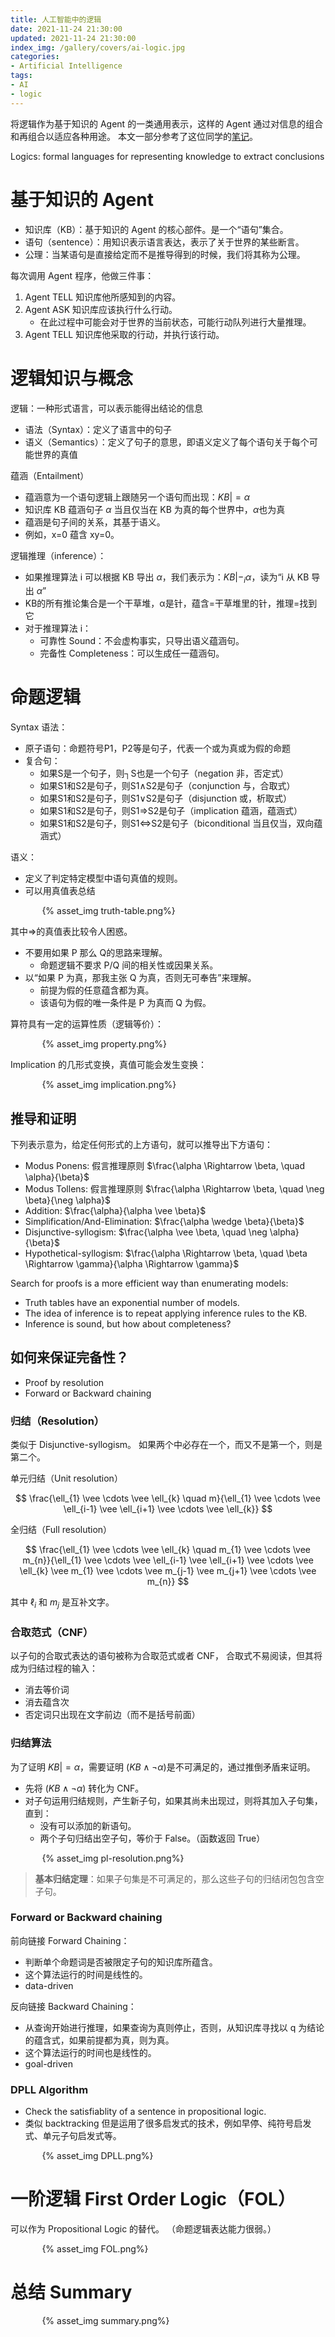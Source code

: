 ```yaml
---
title: 人工智能中的逻辑
date: 2021-11-24 21:30:00
updated: 2021-11-24 21:30:00
index_img: /gallery/covers/ai-logic.jpg
categories:
- Artificial Intelligence
tags: 
- AI
- logic
---
```


将逻辑作为基于知识的 Agent 的一类通用表示，这样的 Agent 通过对信息的组合和再组合以适应各种用途。
本文一部分参考了这位同学的[笔记](https://blog.csdn.net/rectsuly/article/details/73104723)。

<!-- more -->

Logics: formal languages for representing knowledge to extract conclusions

# 基于知识的 Agent

- 知识库（KB）：基于知识的 Agent 的核心部件。是一个“语句”集合。
- 语句（sentence）：用知识表示语言表达，表示了关于世界的某些断言。
- 公理：当某语句是直接给定而不是推导得到的时候，我们将其称为公理。

每次调用 Agent 程序，他做三件事：
1. Agent TELL 知识库他所感知到的内容。
2. Agent ASK 知识库应该执行什么行动。
   - 在此过程中可能会对于世界的当前状态，可能行动队列进行大量推理。
3. Agent TELL 知识库他采取的行动，并执行该行动。

# 逻辑知识与概念

逻辑：一种形式语言，可以表示能得出结论的信息 
- 语法（Syntax）：定义了语言中的句子 
- 语义（Semantics）：定义了句子的意思，即语义定义了每个语句关于每个可能世界的真值 

蕴涵（Entailment）
- 蕴涵意为一个语句逻辑上跟随另一个语句而出现：$KB |= \alpha$
- 知识库 KB 蕴涵句子 $\alpha$ 当且仅当在 KB 为真的每个世界中，$\alpha$也为真
- 蕴涵是句子间的关系，其基于语义。
- 例如，x=0 蕴含 xy=0。

逻辑推理（inference）：
- 如果推理算法 i 可以根据 KB 导出 $\alpha$，我们表示为：$KB |-_{i} \alpha$，读为“i 从 KB 导出 $\alpha$”
- KB的所有推论集合是一个干草堆，α是针，蕴含=干草堆里的针，推理=找到它 
- 对于推理算法 i：
  - 可靠性 Sound：不会虚构事实，只导出语义蕴涵句。
  - 完备性 Completeness：可以生成任一蕴涵句。

# 命题逻辑

Syntax 语法：
- 原子语句：命题符号P1，P2等是句子，代表一个或为真或为假的命题 
- 复合句： 
    - 如果S是一个句子，则┐S也是一个句子（negation 非，否定式） 
    - 如果S1和S2是句子，则S1∧S2是句子（conjunction 与，合取式） 
    - 如果S1和S2是句子，则S1∨S2是句子（disjunction 或，析取式） 
    - 如果S1和S2是句子，则S1=>S2是句子（implication 蕴涵，蕴涵式） 
    - 如果S1和S2是句子，则S1<=>S2是句子（biconditional 当且仅当，双向蕴涵式）

语义：
- 定义了判定特定模型中语句真值的规则。
- 可以用真值表总结

<div style="width:80%; margin:auto">{% asset_img truth-table.png%}</div>

其中=>的真值表比较令人困惑。
- 不要用如果 P 那么 Q的思路来理解。
  - 命题逻辑不要求 P/Q 间的相关性或因果关系。
- 以“如果 P 为真，那我主张 Q 为真，否则无可奉告”来理解。
  - 前提为假的任意蕴含都为真。
  - 该语句为假的唯一条件是 P 为真而 Q 为假。

算符具有一定的运算性质（逻辑等价）：
<div style="width:80%; margin:auto">{% asset_img property.png%}</div>

Implication 的几形式变换，真值可能会发生变换：
<div style="width:80%; margin:auto">{% asset_img implication.png%}</div>

## 推导和证明

下列表示意为，给定任何形式的上方语句，就可以推导出下方语句：
- Modus Ponens: 假言推理原则 $\frac{\alpha \Rightarrow \beta, \quad \alpha}{\beta}$
- Modus Tollens: 假言推理原则 $\frac{\alpha \Rightarrow \beta, \quad \neg \beta}{\neg \alpha}$
- Addition: $\frac{\alpha}{\alpha \vee \beta}$
- Simplification/And-Elimination: $\frac{\alpha \wedge \beta}{\beta}$
- Disjunctive-syllogism: $\frac{\alpha \vee \beta, \quad \neg \alpha}{\beta}$
- Hypothetical-syllogism: $\frac{\alpha \Rightarrow \beta, \quad \beta \Rightarrow \gamma}{\alpha \Rightarrow \gamma}$

Search for proofs is a more efficient way than enumerating models: 
- Truth tables have an exponential number of models.
- The idea of inference is to repeat applying inference rules to the KB.
- Inference is sound, but how about completeness?

## 如何来保证完备性？

- Proof by resolution
- Forward or Backward chaining

### 归结（Resolution）

类似于 Disjunctive-syllogism。
如果两个中必存在一个，而又不是第一个，则是第二个。

单元归结（Unit resolution）

$$
\frac{\ell_{1} \vee \cdots \vee \ell_{k} \quad m}{\ell_{1} \vee \cdots \vee \ell_{i-1} \vee \ell_{i+1} \vee \cdots \vee \ell_{k}}
$$

全归结（Full resolution）

$$
\frac{\ell_{1} \vee \cdots \vee \ell_{k} \quad m_{1} \vee \cdots \vee m_{n}}{\ell_{1} \vee \cdots \vee \ell_{i-1} \vee \ell_{i+1} \vee \cdots \vee \ell_{k} \vee m_{1} \vee \cdots \vee m_{j-1} \vee m_{j+1} \vee \cdots \vee m_{n}}
$$

其中 $\ell_{i}$ 和 $m_{j}$ 是互补文字。

### 合取范式（CNF）

以子句的合取式表达的语句被称为合取范式或者 CNF， 合取式不易阅读，但其将成为归结过程的输入：
- 消去等价词
- 消去蕴含次
- 否定词只出现在文字前边（而不是括号前面）

### 归结算法

为了证明 $KB |= \alpha$，需要证明 $(KB \wedge \neg\alpha)$是不可满足的，通过推倒矛盾来证明。
- 先将 $(KB \wedge \neg\alpha)$ 转化为 CNF。
- 对子句运用归结规则，产生新子句，如果其尚未出现过，则将其加入子句集，直到：
  - 没有可以添加的新语句。
  - 两个子句归结出空子句，等价于 False。（函数返回 True）

<div style="width:80%; margin:auto">{% asset_img pl-resolution.png%}</div>

> **基本归结定理**：如果子句集是不可满足的，那么这些子句的归结闭包包含空子句。

### Forward or Backward chaining

前向链接 Forward Chaining：
- 判断单个命题词是否被限定子句的知识库所蕴含。
- 这个算法运行的时间是线性的。
- data-driven

反向链接 Backward Chaining：
- 从查询开始进行推理，如果查询为真则停止，否则，从知识库寻找以 q 为结论的蕴含式，如果前提都为真，则为真。
- 这个算法运行的时间也是线性的。
- goal-driven

### DPLL Algorithm

- Check the satisfiablity of a sentence in propositional logic.
- 类似 backtracking 但是运用了很多启发式的技术，例如早停、纯符号启发式、单元子句启发式等。

<div style="width:80%; margin:auto">{% asset_img DPLL.png%}</div>


# 一阶逻辑 First Order Logic（FOL）

可以作为 Propositional Logic 的替代。
（命题逻辑表达能力很弱。）

<div style="width:80%; margin:auto">{% asset_img FOL.png%}</div>

# 总结 Summary

<div style="width:80%; margin:auto">{% asset_img summary.png%}</div>
